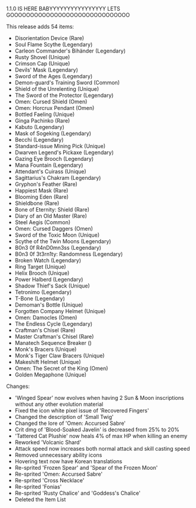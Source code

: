 1.1.0 IS HERE BABYYYYYYYYYYYYYYYY
LETS GOOOOOOOOOOOOOOOOOOOOOOOOOOOOOO

This release adds 54 items:
- Disorientation Device (Rare)
- Soul Flame Scythe (Legendary)
- Carleon Commander's Bihänder (Legendary)
- Rusty Shovel (Unique)
- Crimson Cap (Unique)
- Devils' Mask (Legendary)
- Sword of the Ages (Legendary)
- Demon-guard's Training Sword (Common)
- Shield of the Unrelenting (Unique)
- The Sword of the Protector (Legendary)
- Omen: Cursed Shield (Omen)
- Omen: Horcrux Pendant (Omen)
- Bottled Faeling (Unique)
- Ginga Pachinko (Rare)
- Kabuto (Legendary)
- Mask of Sogeking (Legendary)
- Becchi (Legendary)
- Standard-issue Mining Pick (Unique)
- Dwarven Legend's Pickaxe (Legendary)
- Gazing Eye Brooch (Legendary)
- Mana Fountain (Legendary)
- Attendant's Cuirass (Unique)
- Sagittarius's Chakram (Legendary)
- Gryphon's Feather (Rare)
- Happiest Mask (Rare)
- Blooming Eden (Rare)
- Shieldbone (Rare)
- Bone of Eternity: Shield (Rare)
- Diary of an Old Master (Rare)
- Steel Aegis (Common)
- Omen: Cursed Daggers (Omen)
- Sword of the Toxic Moon (Unique)
- Scythe of the Twin Moons (Legendary)
- B0n3 0f R4nD0mn3ss (Legendary)
- B0n3 0f 3t3rn1ty: Randomness (Legendary)
- Broken Watch (Legendary)
- Ring Target (Unique)
- Helix Brooch (Unique)
- Power Halberd (Legendary)
- Shadow Thief's Sack (Unique)
- Tetronimo (Legendary)
- T-Bone (Legendary)
- Demoman's Bottle (Unique)
- Forgotten Company Helmet (Unique)
- Omen: Damocles (Omen)
- The Endless Cycle (Legendary)
- Craftman's Chisel (Rare)
- Master Craftman's Chisel (Rare)
- Manatech Sequence Breaker ()
- Monk's Bracers (Unique)
- Monk's Tiger Claw Bracers (Unique)
- Makeshift Helmet (Unique)
- Omen: The Secret of the King (Omen)
- Golden Megaphone (Unique)

Changes:
- 'Winged Spear' now evolves when having 2 Sun & Moon inscriptions without any other evolution material
- Fixed the icon white pixel issue of 'Recovered Fingers'
- Changed the description of 'Small Twig'
- Changed the lore of 'Omen: Accursed Sabre'
- Crit dmg of 'Blood-Soaked Javelin' is decreased from 25% to 20%
- 'Tattered Cat Plushie' now heals 4% of max HP when killing an enemy
- Reworked 'Volcanic Shard'
- Attack speed now increases both normal attack and skill casting speed
- Removed unnecessary ability icons
- Hovering text now have Korean translations
- Re-sprited 'Frozen Spear' and 'Spear of the Frozen Moon'
- Re-sprited 'Omen: Accursed Sabre'
- Re-sprited 'Cross Necklace'
- Re-sprited 'Fonias'
- Re-sprited 'Rusty Chalice' and 'Goddess's Chalice'
- Deleted the Item List